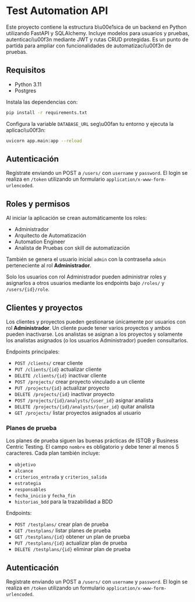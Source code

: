# Test Automation API

Este proyecto contiene la estructura b\u00e1sica de un backend en Python utilizando FastAPI y SQLAlchemy. Incluye modelos para usuarios y pruebas, autenticaci\u00f3n mediante JWT y rutas CRUD protegidas. Es un punto de partida para ampliar con funcionalidades de automatizaci\u00f3n de pruebas.

## Requisitos

- Python 3.11
- Postgres

Instala las dependencias con:

```bash
pip install -r requirements.txt
```

Configura la variable `DATABASE_URL` seg\u00fan tu entorno y ejecuta la aplicaci\u00f3n:

```bash
uvicorn app.main:app --reload
```

## Autenticación

Regístrate enviando un POST a `/users/` con `username` y `password`. El login se realiza en `/token` utilizando un formulario `application/x-www-form-urlencoded`.

## Roles y permisos

Al iniciar la aplicación se crean automáticamente los roles:

- Administrador
- Arquitecto de Automatización
- Automation Engineer
- Analista de Pruebas con skill de automatización

También se genera el usuario inicial `admin` con la contraseña `admin` perteneciente al rol **Administrador**.

Solo los usuarios con rol Administrador pueden administrar roles y asignarlos a otros usuarios mediante los endpoints bajo `/roles/` y `/users/{id}/role`.

## Clientes y proyectos

Los clientes y proyectos pueden gestionarse únicamente por usuarios con rol **Administrador**. Un cliente puede tener varios proyectos y ambos pueden inactivarse. Los analistas se asignan a los proyectos y solamente los analistas asignados (o los usuarios Administrador) pueden consultarlos.

Endpoints principales:

- `POST /clients/` crear cliente
- `PUT /clients/{id}` actualizar cliente
- `DELETE /clients/{id}` inactivar cliente
- `POST /projects/` crear proyecto vinculado a un cliente
- `PUT /projects/{id}` actualizar proyecto
- `DELETE /projects/{id}` inactivar proyecto
- `POST /projects/{id}/analysts/{user_id}` asignar analista
- `DELETE /projects/{id}/analysts/{user_id}` quitar analista
- `GET /projects/` listar proyectos asignados al usuario

### Planes de prueba

Los planes de prueba siguen las buenas prácticas de ISTQB y Business Centric Testing. El campo `nombre` es obligatorio y debe tener al menos 5 caracteres.
Cada plan también incluye:

- `objetivo`
- `alcance`
- `criterios_entrada` y `criterios_salida`
- `estrategia`
- `responsables`
- `fecha_inicio` y `fecha_fin`
- `historias_bdd` para la trazabilidad a BDD

Endpoints:

- `POST /testplans/` crear plan de prueba
- `GET /testplans/` listar planes de prueba
- `GET /testplans/{id}` obtener un plan de prueba
- `PUT /testplans/{id}` actualizar plan de prueba
- `DELETE /testplans/{id}` eliminar plan de prueba

## Autenticación

Regístrate enviando un POST a `/users/` con `username` y `password`. El login se realiza en `/token` utilizando un formulario `application/x-www-form-urlencoded`.
